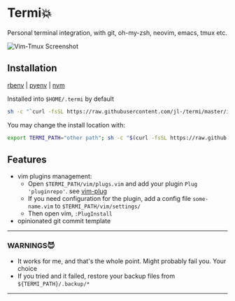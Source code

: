 # Termi💥
Personal terminal integration, with git, oh-my-zsh, neovim, emacs, tmux etc.

![Vim-Tmux Screenshot](https://cloud.githubusercontent.com/assets/6291986/15317479/4228ac68-1c54-11e6-951b-1c2123bc3d27.png)

## Installation

[rbenv](https://github.com/rbenv/rbenv#homebrew-on-macos) | [pyenv](https://github.com/pyenv/pyenv#homebrew-on-macos) | [nvm](https://github.com/creationix/nvm#installation)

Installed into `$HOME/.termi` by default
```bash
sh -c "`curl -fsSL https://raw.githubusercontent.com/jl-/termi/master/install.sh`"
```

You may change the install location with:
```bash
export TERMI_PATH="other path"; sh -c "$(curl -fsSL https://raw.github.com/jl-/termi/master/install.sh)"
```

## Features

- vim plugins management:
    - Open `$TERMI_PATH/vim/plugs.vim` and add your plugin `Plug 'pluginrepo'`. see [vim-plug](https://github.com/junegunn/vim-plug)
    - If you need configuration for the plugin, add a config file `some-name.vim` to `$TERMI_PATH/vim/settings/`
    - Then open vim, `:PlugInstall`
- opinionated git commit template

---

### WARNINGS😈

- It works for me, and that's the whole point. Might probably fail you. Your choice
- If you tried and it failed, restore your backup files from `${TERMI_PATH}/.backup/*`

---

